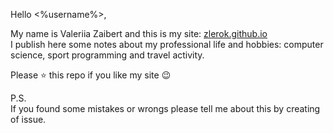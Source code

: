 Hello <%username%>,

My name is Valeriia Zaibert and this is my site: [zlerok.github.io](https://zlerok.github.io)  
I publish here some notes about my professional life and hobbies: computer science, sport programming and travel activity.

Please :star: this repo if you like my site :wink:

P.S.  
If you found some mistakes or wrongs please tell me about this by creating of issue.
